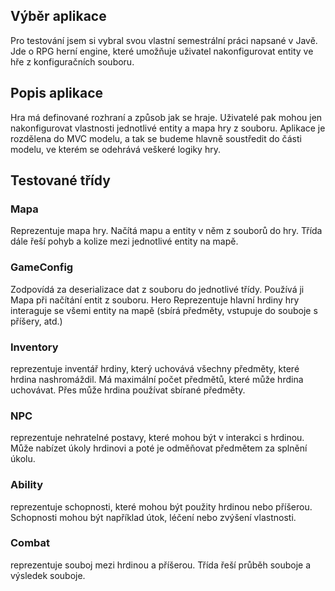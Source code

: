 ## Výběr aplikace
Pro testování jsem si vybral svou vlastní semestrální práci napsané v Javě. Jde o RPG herní engine, které umožňuje uživatel nakonfigurovat entity ve hře z konfiguračních souboru.
## Popis aplikace
Hra má definované rozhraní a způsob jak se hraje. Uživatelé pak mohou jen nakonfigurovat vlastnosti jednotlivé entity a mapa hry z souboru. Aplikace je rozdělena do MVC modelu, a tak se budeme hlavně soustředit do části modelu, ve kterém se odehrává veškeré logiky hry.
## Testované třídy
### Mapa
Reprezentuje mapa hry. Načítá mapu a entity v něm z souborů do hry. Třída dále řeší pohyb a kolize mezi jednotlivé entity na mapě.
### GameConfig
Zodpovídá za deserializace dat z souboru do jednotlivé třídy. Používá ji Mapa při načítání entit z souboru.
Hero
Reprezentuje hlavní hrdiny hry interaguje se všemi entity na mapě (sbírá předměty, vstupuje do souboje s příšery, atd.)
### Inventory
reprezentuje inventář hrdiny, který uchovává všechny předměty, které hrdina nashromáždil. Má maximální počet předmětů, které může hrdina uchovávat. Přes může hrdina používat sbírané předměty.
### NPC
reprezentuje nehratelné postavy, které mohou být v interakci s hrdinou. Může nabízet úkoly hrdinovi a poté je odměňovat předmětem za splnění úkolu.
### Ability
reprezentuje schopnosti, které mohou být použity hrdinou nebo příšerou. Schopnosti mohou být například útok, léčení nebo zvýšení vlastnosti.
### Combat 
reprezentuje souboj mezi hrdinou a příšerou. Třída řeší průběh souboje a výsledek souboje.

